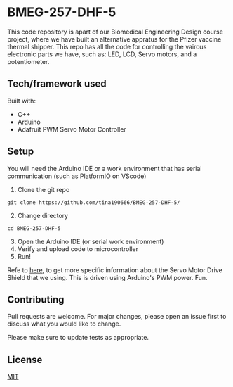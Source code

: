 # BMEG-257-DHF-5


This code repository is apart of our Biomedical Engineering Design course project, where we have built an alternative appratus for the Pfizer vaccine thermal shipper. This repo has all the code for controlling the vairous electronic parts we have, such as: LED, LCD, Servo motors, and a potentiometer. 

## Tech/framework used
Built with:
- C++
- Arduino
- Adafruit PWM Servo Motor Controller 


## Setup
You will need the Arduino IDE or a work environment that has serial communication (such as PlatformIO on VScode)
1. Clone the git repo


```git clone https://github.com/tina190666/BMEG-257-DHF-5/```

2. Change directory


```cd BMEG-257-DHF-5```

3. Open the Arduino IDE (or serial work environment)
4. Verify and upload code to microcontroller
5. Run!

Refe to [here](https://wiki.keyestudio.com/Ks0258_keyestudio_16-channel_Servo_Motor_Drive_Shield), to get more specific information about the Servo Motor Drive Shield that we using. This is driven using Arduino's PWM power. Fun.

## Contributing
Pull requests are welcome. For major changes, please open an issue first to discuss what you would like to change.

Please make sure to update tests as appropriate.

## License
[MIT](https://choosealicense.com/licenses/mit/)
